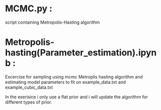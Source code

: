 # MCMC.py : 
script containing Metropolis-Hasting algorithm

# Metropolis-hasting(Parameter_estimation).ipynb :
Excercise for sampling using mcmc Metroplis hasting algorithm and estimating model parameters to fit on example_data.txt and example_cubic_data.txt

In the exerisice i only use a flat prior and i will update the algorithm for different types of prior.
